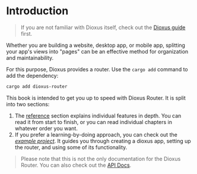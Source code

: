 # Introduction

> If you are not familiar with Dioxus itself, check out the [Dioxus guide](guide/index.md) first.

Whether you are building a website, desktop app, or mobile app,
splitting your app's views into "pages" can be an effective method for
organization and maintainability.

For this purpose, Dioxus provides a router. Use the `cargo add` command to add the dependency:

```sh
cargo add dioxus-router
```

This book is intended to get you up to speed with Dioxus Router. It is split
into two sections:

1. The [reference](reference/index.md) section explains individual features in 
   depth. You can read it from start to finish, or you can read individual chapters 
   in whatever order you want.
2. If you prefer a learning-by-doing approach, you can check out the 
   _[example project](example/index.md)_. It guides you through 
   creating a dioxus app, setting up the router, and using some of its 
   functionality.

> Please note that this is not the only documentation for the Dioxus Router. You
> can also check out the [API Docs](https://docs.rs/dioxus-router/).
